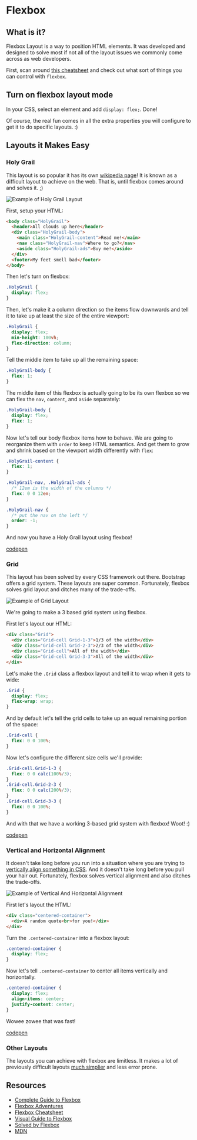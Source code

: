 # Flexbox

## What is it?

Flexbox Layout is a way to position HTML elements. It was developed and designed to solve most if not all of the layout issues we commonly come across as web developers.

First, scan around [this cheatsheet](https://css-tricks.com/snippets/css/a-guide-to-flexbox/) and check out what sort of things you can control with `flexbox`.

## Turn on flexbox layout mode

In your CSS, select an element and add `display: flex;`. Done!

Of course, the real fun comes in all the extra properties you will configure to get it to do specific layouts. :)

## Layouts it Makes Easy

### Holy Grail

This layout is so popular it has its own [wikipedia page](https://en.wikipedia.org/wiki/Holy_Grail_(web_design))! It is known as a difficult layout to achieve on the web. That is, until flexbox comes around and solves it. ;)

![Example of Holy Grail Layout](https://upload.wikimedia.org/wikipedia/commons/thumb/a/ad/HolyGrail.svg/990px-HolyGrail.svg.png)

First, setup your HTML:

```html
<body class="HolyGrail">
  <header>All clouds up here</header>
  <div class="HolyGrail-body">
    <main class="HolyGrail-content">Read me!</main>
    <nav class="HolyGrail-nav">Where to go?</nav>
    <aside class="HolyGrail-ads">Buy me!</aside>
  </div>
  <footer>My feet smell bad</footer>
</body>
```

Then let's turn on flexbox:

```css
.HolyGrail {
  display: flex;
}
```

Then, let's make it a column direction so the items flow downwards and tell it to take up at least the size of the entire viewport:

```css
.HolyGrail {
  display: flex;
  min-height: 100vh;
  flex-direction: column;
}
```

Tell the middle item to take up all the remaining space:

```css
.HolyGrail-body {
  flex: 1;
}
```

The middle item of this flexbox is actually going to be its own flexbox so we can flex the `nav`, `content`, and `aside` separately:

```css
.HolyGrail-body {
  display: flex;
  flex: 1;
}
```

Now let's tell our body flexbox items how to behave. We are going to reorganize them with `order` to keep HTML semantics. And get them to grow and shrink based on the viewport width differently with `flex`:

```css
.HolyGrail-content {
  flex: 1;
}

.HolyGrail-nav, .HolyGrail-ads {
  /* 12em is the width of the columns */
  flex: 0 0 12em;
}

.HolyGrail-nav {
  /* put the nav on the left */
  order: -1;
}
```

And now you have a Holy Grail layout using flexbox!

[codepen](http://codepen.io/dannyfritz/pen/ojQmbN?editors=110)

### Grid

This layout has been solved by every CSS framework out there. Bootstrap offers a grid system. These layouts are super common. Fortunately, flexbox solves grid layout and ditches many of the trade-offs.

![Example of Grid Layout](http://i.imgur.com/rI4flkv.png)

We're going to make a 3 based grid system using flexbox.

First let's layout our HTML:

```html
<div class="Grid">
  <div class="Grid-cell Grid-1-3">1/3 of the width</div>
  <div class="Grid-cell Grid-2-3">2/3 of the width</div>
  <div class="Grid-cell">All of the width</div>
  <div class="Grid-cell Grid-3-3">All of the width</div>
</div>
```

Let's make the `.Grid` class a flexbox layout and tell it to wrap when it gets to wide:

```css
.Grid {
  display: flex;
  flex-wrap: wrap;
}
```

And by default let's tell the grid cells to take up an equal remaining portion of the space:

```css
.Grid-cell {
  flex: 0 0 100%;
}
```

Now let's configure the different size cells we'll provide:

```css
.Grid-cell.Grid-1-3 {
  flex: 0 0 calc(100%/3);
}
.Grid-cell.Grid-2-3 {
  flex: 0 0 calc(200%/3);
}
.Grid-cell.Grid-3-3 {
  flex: 0 0 100%;
}
```

And with that we have a working 3-based grid system with flexbox! Woot! :)

[codepen](http://codepen.io/dannyfritz/pen/epQxBb?editors=110)

### Vertical and Horizontal Alignment

It doesn't take long before you run into a situation where you are trying to [vertically align something in CSS](https://css-tricks.com/centering-css-complete-guide/). And it doesn't take long before you pull your hair out. Fortunately, flexbox solves vertical alignment and also ditches the trade-offs.

![Example of Vertical And Horizontal Alignment](http://i.imgur.com/EyNDDhB.png)

First let's layout the HTML:

```html
<div class="centered-container">
  <div>A random quote<br>for you!</div>
</div>
```

Turn the `.centered-container` into a flexbox layout:

```css
.centered-container {
  display: flex;
}
```

Now let's tell `.centered-container` to center all items vertically and horizontally.

```css
.centered-container {
  display: flex;
  align-items: center;
  justify-content: center;
}
```

Wowee zowee that was fast!

[codepen](http://codepen.io/dannyfritz/pen/MazLEZ?editors=110)

### Other Layouts

The layouts you can achieve with flexbox are limitless. It makes a lot of previously difficult layouts [much simplier](https://philipwalton.github.io/solved-by-flexbox/) and less error prone.

## Resources

* [Complete Guide to Flexbox](https://css-tricks.com/snippets/css/a-guide-to-flexbox/)
* [Flexbox Adventures](http://chriswrightdesign.com/experiments/flexbox-adventures/#)
* [Flexbox Cheatsheet](http://www.smashingmagazine.com/2015/11/flexbox-interfaces-tracks-case-study/)
* [Visual Guide to Flexbox](https://scotch.io/tutorials/a-visual-guide-to-css3-flexbox-properties)
* [Solved by Flexbox](https://philipwalton.github.io/solved-by-flexbox/)
* [MDN](https://developer.mozilla.org/en-US/docs/Web/CSS/flex)
